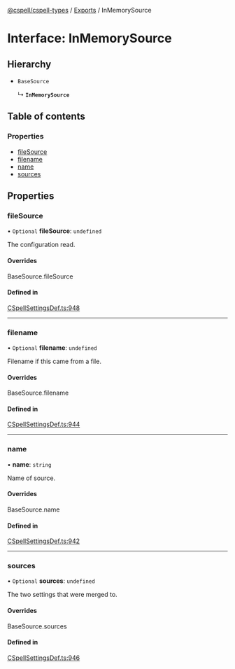 [@cspell/cspell-types](../README.md) / [Exports](../modules.md) / InMemorySource

# Interface: InMemorySource

## Hierarchy

- `BaseSource`

  ↳ **`InMemorySource`**

## Table of contents

### Properties

- [fileSource](InMemorySource.md#filesource)
- [filename](InMemorySource.md#filename)
- [name](InMemorySource.md#name)
- [sources](InMemorySource.md#sources)

## Properties

### fileSource

• `Optional` **fileSource**: `undefined`

The configuration read.

#### Overrides

BaseSource.fileSource

#### Defined in

[CSpellSettingsDef.ts:948](https://github.com/streetsidesoftware/cspell/blob/e5b7f09/packages/cspell-types/src/CSpellSettingsDef.ts#L948)

___

### filename

• `Optional` **filename**: `undefined`

Filename if this came from a file.

#### Overrides

BaseSource.filename

#### Defined in

[CSpellSettingsDef.ts:944](https://github.com/streetsidesoftware/cspell/blob/e5b7f09/packages/cspell-types/src/CSpellSettingsDef.ts#L944)

___

### name

• **name**: `string`

Name of source.

#### Overrides

BaseSource.name

#### Defined in

[CSpellSettingsDef.ts:942](https://github.com/streetsidesoftware/cspell/blob/e5b7f09/packages/cspell-types/src/CSpellSettingsDef.ts#L942)

___

### sources

• `Optional` **sources**: `undefined`

The two settings that were merged to.

#### Overrides

BaseSource.sources

#### Defined in

[CSpellSettingsDef.ts:946](https://github.com/streetsidesoftware/cspell/blob/e5b7f09/packages/cspell-types/src/CSpellSettingsDef.ts#L946)
